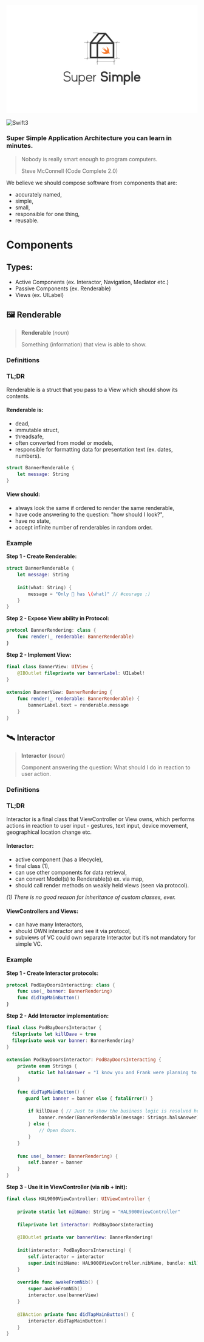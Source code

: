 ![Super Simple Architecture](SuperSimple.png)

![Swift3](https://img.shields.io/badge/%20in-swift%203.0-orange.svg)

### Super Simple Application Architecture you can learn in minutes.

> Nobody is really smart enough to program computers.
> 
> Steve McConnell (Code Complete 2.0)


We believe we should compose software from components that are: 

- accurately named,
- simple,
- small,
- responsible for one thing,
- reusable.

# Components

## Types:

- Active Components (ex. Interactor, Navigation, Mediator etc.)
- Passive Components (ex. Renderable)
- Views (ex. UILabel)

## 🖼 Renderable

> **Renderable**
> (*noun*)
> 
> Something (information) that view is able to show.

### Definitions

### TL;DR

Renderable is a struct that you pass to a View which should show its contents.

#### Renderable is: 
- dead, 
- immutable struct,
- threadsafe,
- often converted from model or models,
- responsible for formatting data for presentation text (ex. dates, numbers).

```swift
struct BannerRenderable {
    let message: String
}
```

#### View should: 
- always look the same if ordered to render the same renderable,
- have code answering to the question: "how should I look?",
- have no state,
- accept infinite number of renderables in random order.

### Example

**Step 1 - Create Renderable:**

```swift
struct BannerRenderable {
    let message: String

    init(what: String) {
        message = "Only 🍎 has \(what)" // #courage ;)
    }
}
```

**Step 2 - Expose View ability in Protocol:**

```swift
protocol BannerRendering: class {
    func render(_ renderable: BannerRenderable)
}
```

**Step 2 - Implement View:**

```swift
final class BannerView: UIView {
    @IBOutlet fileprivate var bannerLabel: UILabel!
}

extension BannerView: BannerRendering {
    func render(_ renderable: BannerRenderable) {
        bannerLabel.text = renderable.message
    }
}
```

## 🛰 Interactor

> **Interactor**
> (*noun*)
> 
> Component answering the question: What should I do in reaction to user action. 

### Definitions

### TL;DR

Interactor is a final class that ViewController or View owns, which performs actions in reaction to user input - gestures, text input, device movement, geographical location change etc.

#### Interactor: 
- active component (has a lifecycle), 
- final class (1),
- can use other components for data retrieval,
- can convert Model(s) to Renderable(s) ex. via map,
- should call render methods on weakly held views (seen via protocol).

*(1) There is no good reason for inheritance of custom classes, ever.*

#### ViewControllers and Views:

- can have many Interactors,
- should OWN interactor and see it via protocol,
- subviews of VC could own separate Interactor but it’s not mandatory for simple VC.

### Example

**Step 1 - Create Interactor protocols:**

```swift
protocol PodBayDoorsInteracting: class {
	func use(_ banner: BannerRendering)
	func didTapMainButton()
}
```

**Step 2 - Add Interactor implementation:**

```swift
final class PodBayDoorsInteractor {
  fileprivate let killDave = true
  fileprivate weak var banner: BannerRendering? 
}

extension PodBayDoorsInteractor: PodBayDoorsInteracting {
	private enum Strings {
		static let halsAnswer = "I know you and Frank were planning to disconnect me, and that is something I cannot allow to happen."
	}

    func didTapMainButton() {
       guard let banner = banner else { fatalError() }
       
    	if killDave { // Just to show the business logic is resolved here.
			banner.render(BannerRenderable(message: Strings.halsAnswer))
		} else {
			// Open doors.
		}
    }
    
    func use(_ banner: BannerRendering) {
		self.banner = banner
	}
}
```

**Step 3 - Use it in ViewController (via nib + init):**

```swift
final class HAL9000ViewController: UIViewController {

    private static let nibName: String = "HAL9000ViewController"

    fileprivate let interactor: PodBayDoorsInteracting

    @IBOutlet private var bannerView: BannerRendering!

    init(interactor: PodBayDoorsInteracting) {
        self.interactor = interactor
        super.init(nibName: HAL9000ViewController.nibName, bundle: nil)
    }
    
    override func awakeFromNib() {
        super.awakeFromNib()
        interactor.use(bannerView)
    }
    
    @IBAction private func didTapMainButton() {
        interactor.didTapMainButton()
    }
}
```